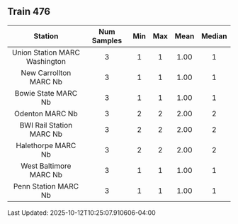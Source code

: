 ## Train 476

| Station | Num Samples | Min | Max | Mean | Median |
| :-----: | :---------: | :-: | :-: | :--: | :----: |
| Union Station MARC Washington | 3 | 1 | 1 | 1.00 | 1 |
| New Carrollton MARC Nb | 3 | 1 | 1 | 1.00 | 1 |
| Bowie State MARC Nb | 3 | 1 | 1 | 1.00 | 1 |
| Odenton MARC Nb | 3 | 2 | 2 | 2.00 | 2 |
| BWI Rail Station MARC Nb | 3 | 2 | 2 | 2.00 | 2 |
| Halethorpe MARC Nb | 3 | 2 | 2 | 2.00 | 2 |
| West Baltimore MARC Nb | 3 | 1 | 1 | 1.00 | 1 |
| Penn Station MARC Nb | 3 | 1 | 1 | 1.00 | 1 |


Last Updated: 2025-10-12T10:25:07.910606-04:00